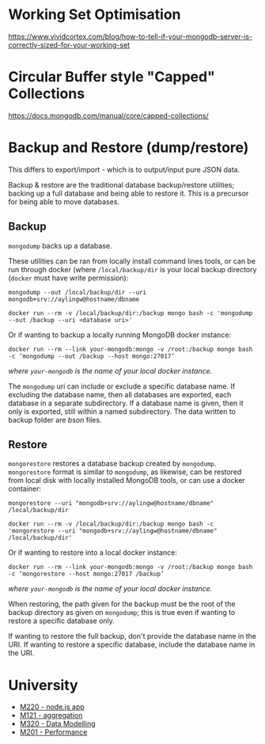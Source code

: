 <!-- TITLE: Mongodb -->
<!-- SUBTITLE: MongoDB - Tips and Tricks -->

# Working Set Optimisation
https://www.vividcortex.com/blog/how-to-tell-if-your-mongodb-server-is-correctly-sized-for-your-working-set
# Circular Buffer style "Capped" Collections
https://docs.mongodb.com/manual/core/capped-collections/

# Backup and Restore (dump/restore)
This differs to export/import - which is to output/input pure JSON data.

Backup & restore are the traditional database backup/restore utilities; backing up a full database and being able to restore it. This is a precursor for being able to move databases.


## Backup
`mongodump` backs up a database. 

These utilities can be ran from locally install command lines tools, or can be run through docker (where `/local/backup/dir` is your local backup directory (`docker` must have write permission):
```
mongodump --out /local/backup/dir --uri mongodb+srv://aylingw@hostname/dbname
```

```
docker run --rm -v /local/backup/dir:/backup mongo bash -c 'mongodump --out /backup --uri <database uri>'
```

Or if wanting to backup a locally running MongoDB docker instance:
```
docker run --rm --link your-mongodb:mongo -v /root:/backup mongo bash -c ‘mongodump --out /backup --host mongo:27017’
```

_where `your-mongodb` is the name of your local docker instance._


The `mongodump` uri can include or exclude a specific database name. If excluding the database name, then all databases are exported, each database in a separate subdirectory. If a database name is given, then it only is exported, still within a named subdirectory. The data written to backup folder are _bson_ files.


## Restore
`mongorestore` restores a database backup created by `mongodump`. `mongorestore` format is similar to `mongodump`, as likewise, can be restored from local disk with locally installed MongoDB tools, or can use a docker container:

```
mongorestore --uri "mongodb+srv://aylingw@hostname/dbname" /local/backup/dir

```

```
docker run --rm -v /local/backup/dir:/backup mongo bash -c 'mongorestore --uri "mongodb+srv://aylingw@hostname/dbname" /local/backup/dir'

```

Or if wanting to restore into a local docker instance:

```
docker run --rm --link your-mongodb:mongo -v /root:/backup mongo bash -c ‘mongorestore --host mongo:27017 /backup’
```

_where `your-mongodb` is the name of your local docker instance._

When restoring, the path given for the backup must be the root of the backup directory as given on `mongodump`; this is true even if wanting to restore a specific database only.

If wanting to restore the full backup, don't provide the database name in the URI. If wanting to restore a specific database, include the database name in the URI.

# University
* [M220 - node.js app](/mongodb/uni/m220)
* [M121 - aggregation](/mongodb/uni/m121)
* [M320 - Data Modelling](/mongodb/uni/m320)
* [M201 - Performance](/mongodb/uni/m201)
